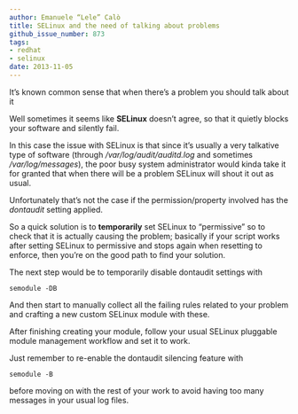 ```yaml
---
author: Emanuele “Lele” Calò
title: SELinux and the need of talking about problems
github_issue_number: 873
tags:
- redhat
- selinux
date: 2013-11-05
---
```


It’s known common sense that when there’s a problem you should talk about it

Well sometimes it seems like **SELinux** doesn’t agree, so that it quietly blocks your software and silently fail.

In this case the issue with SELinux is that since it’s usually a very talkative type of software (through */var/log/audit/auditd.log* and sometimes */var/log/messages*), the poor busy system administrator would kinda take it for granted that when there will be a problem SELinux will shout it out as usual.

Unfortunately that’s not the case if the permission/property involved has the *dontaudit* setting applied.

So a quick solution is to **temporarily** set SELinux to “permissive” so to check that it is actually causing the problem; basically if your script works after setting SELinux to permissive and stops again when resetting to enforce, then you’re on the good path to find your solution.

The next step would be to temporarily disable dontaudit settings with

```
semodule -DB
```
And then start to manually collect all the failing rules related to your problem and crafting a new custom SELinux module with these.

After finishing creating your module, follow your usual SELinux pluggable module management workflow and set it to work.

Just remember to re-enable the dontaudit silencing feature with

```
semodule -B
```
before moving on with the rest of your work to avoid having too many messages in your usual log files.
